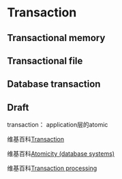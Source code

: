 # Transaction





## Transactional memory



## Transactional file



## Database transaction



## Draft

transaction： application层的atomic

维基百科[Transaction](https://en.wikipedia.org/wiki/Transaction)

维基百科[Atomicity (database systems)](https://en.wikipedia.org/wiki/Atomicity_(database_systems))

维基百科[Transaction processing](https://en.wikipedia.org/wiki/Transaction_processing)



